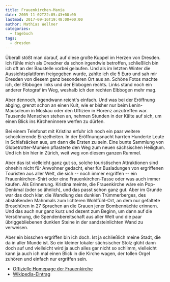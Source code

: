 ```yaml
---
title: Frauenkirchen-Mania
date: 2005-11-02T22:05:43+00:00
lastmod: 2017-09-16T19:48:00+00:00
author: Mathias Wellner
categories:
  - tagebuch
tags:
  - dresden
---
```

Überall stößt man darauf, auf diese große Kuppel im Herzen von Dresden. Ich fühle mich als Dresdner da schon irgendwie betroffen, schließlich bin ich oft an der Baustelle vorbei gelaufen. Und als im letzten Winter die Aussichtsplattform freigegeben wurde, zahlte ich die 5 Euro und sah mir Dresden von diesem ganz besonderen Ort aus an. Schöne Fotos machte ich, der Elbbogen links und der Elbbogen rechts. Links stand noch ein anderer Fotograf im Weg, weshalb ich den rechten Elbbogen mehr mag.

Aber dennoch, irgendwann reicht's einfach. Und was bei der Eröffnung abging, grenzt schon an einen Kult, wie er bisher nur beim Lenin-Mausoleum in Moskau oder den Uffizien in Florenz anzutreffen war. Tausende Menschen stehen an, nehmen Stunden in der Kälte auf sich, um einen Blick ins Kircheninnere werfen zu dürfen.

Bei einem Telefonat mit Kristina erfuhr ich noch ein paar weitere schockierende Einzelheiten. In der Eröffnungsnacht harrten Hunderte Leute in Schlafsäcken aus, um dann die Ersten zu sein. Eine bunte Sammlung von Globetrotter-Mumien pflasterte den Weg zum neuen sächsischen Heiligtum. Und ich bin hier in Zürich, weit weg von diesem ganzen Rummel.

Aber das ist vielleicht ganz gut so, solche touristischen Attraktionen sind ohnehin nicht für Anwohner gedacht, eher für Busladungen von ergriffenen Touristen aus aller Welt, die sich -- noch immer ergriffen -- ein Frauenkirchen-Shirt oder eine Frauenkirchen-Tasse oder was auch immer kaufen. Als Erinnerung. Kristina meinte, die Frauenkirche wäre ein Pop-Denkmal (oder so ähnlich), und das passt schon ganz gut. Aber im Grunde war das doch klar, die Wandlung des dunklen Trümmerberges, des abstoßenden Mahnmals zum lichteren Wohlfühl-Ort, an dem nur gefaltete Broschüren in 27 Sprachen an die Grauen jener Bombennächte erinnern. Und das auch nur ganz kurz und dezent zum Beginn, um dann auf die Versöhnung, die Spendenbereitschaft aus aller Welt und die paar übriggebliebenen dunklen Steine in der sandsteinlichten Wand zu verweisen.

Aber ein bisschen ergriffen bin ich doch. Ist ja schließlich meine Stadt, die da in aller Munde ist. So ein kleiner lokaler sächsischer Stolz glüht dann doch auf und vielleicht wird ja auch alles gar nicht so schlimm, vielleicht kann ja auch ich mal einen Blick in die Kirche wagen, der tollen Orgel zuhören und einfach nur ergriffen sein.

  * [Offizielle Homepage der Frauenkirche](http://www.frauenkirche-dresden.de)
  * [Wikipedia-Eintrag](https://de.wikipedia.org/wiki/Frauenkirche_(Dresden))